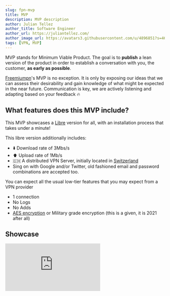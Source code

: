 ```yaml
---
slug: fpn-mvp
title: MVP
description: MVP description
author: Julian Tellez
author_title: Software Engineer
author_url: https://juliantellez.com/
author_image_url: https://avatars3.githubusercontent.com/u/4896851?s=460&u=dbdb682f65762bc117c0b6b330a6942798d80205&v=4
tags: [VPN, MVP]
---
```


MVP stands for Minimum Viable Product. The goal is to **publish** a lean version of the product in order to establish a conversation with you, the customer, **as early as possible**.

[Freemiumpn](https://freemiumpn.com)'s MVP is no exception. It is only by exposing our ideas that we can assess their desirability and gain knowledge of what might be expected in the near future. Communication is key, we are actively listening and adapting based on your feedback 🔥 

<!--truncate-->

## What features does this MVP include?

This MVP showcases a [Libre](https://en.wikipedia.org/wiki/Free_software) version for all, with an installation process that takes under a minute!

<Section
    img={{
        src: "https://media.giphy.com/media/CggoHW4h87Ktq/giphy.gif",
        alt: "really?"
    }}
    caption="From giphy.com"
/>

This libre version additionally includes:
 - ⬇️ Download rate of 3Mbs/s
 - ⬆️ Upload rate of 1Mb/s
 - 🇨🇭 A distributed VPN Server, initially located in [Switzerland](https://en.wikipedia.org/wiki/Switzerland) 
 - Sing on with Google and/or Twitter, old fashioned email and password combinations are accepted too.

You can expect all the usual low-tier features that you may expect from a VPN provider
- 1 connection
- No Logs
- No Adds
- [AES encryption](https://en.wikipedia.org/wiki/Advanced_Encryption_Standard) or Military grade encryption (this is a given, it is 2021 after all)


## Showcase

<section
     style={{
        position: "relative",
        paddingBottom: "56.25%",
        height: "0",
    }}
>
<iframe
    style={{
        position: "absolute",
        top: "0",
        left: "0",
        width: "100%",
        height: "100%",
    }}
    src="https://www.youtube.com/embed/WA5opJh7ZZ0"
    frameborder="0"
    allow="accelerometer; autoplay; encrypted-media; gyroscope; picture-in-picture"
    />
</section>

## What's next?

We have a rough road map and are constantly adding new features. However, they are not set in stone and we will allow the collected feedback to shape the future of FPN.

export const Section = (props) => (
<section align="center">
  <img
    width="300"
    {...props.img}
    />
  <p align="center" style={
      {
          fontSize: "10px",
          color: "gray"
      }
  }>
    {props.caption}
  </p>
</section>
)

